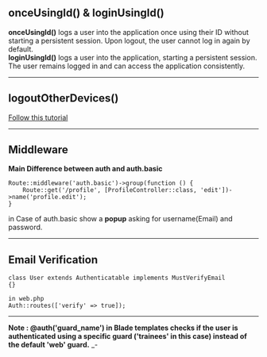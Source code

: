 ## onceUsingId() & loginUsingId()
**onceUsingId()** logs a user into the application once using their ID without starting a persistent session. Upon logout, the user cannot log in again by default.
<br/>
**loginUsingId()** logs a user into the application, starting a persistent session. The user remains logged in and can access the application consistently.


_________________
## logoutOtherDevices()
[Follow this tutorial](https://programmingfields.com/logout-multiple-login-sessions-from-other-browsers-in-laravel-9)

___________
## Middleware

**Main Difference between auth and auth.basic**
```
Route::middleware('auth.basic')->group(function () {
    Route::get('/profile', [ProfileController::class, 'edit'])->name('profile.edit');
}
```
in Case of auth.basic show a **popup** asking for username(Email) and password.
_____________
## Email Verification
```
class User extends Authenticatable implements MustVerifyEmail
{}
```
```
in web.php
Auth::routes(['verify' => true]);
```
__________
**Note : @auth('guard_name') in Blade templates checks if the user is authenticated using a specific guard ('trainees' in this case) instead of the default 'web' guard.**
_-
